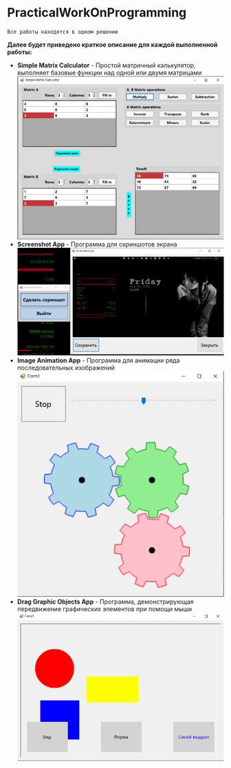 # PracticalWorkOnProgramming
    Все работы находятся в одном решении
__Далее будет приведено краткое описание для каждой выполненной работы:__
- __Simple Matrix Calculator__ - 
    Простой матричный калькулятор, выполняет базовые функции над одной или двумя матрицами
    ![MatrixCalcImage](View1.png)
- __Screenshot App__ -
    Программа для скриншотов экрана
    ![ScreenshotAppImage](View2.png)
- __Image Animation App__ -
    Программа для анимации ряда последовательных изображений 
    ![ScreenshotAppImage](View3.png)
- __Drag Graphic Objects App__ - 
    Программа, демонстрирующая передвижение графических элементов при помощи мыши 
    ![ScreenshotAppImage](View4.png)
